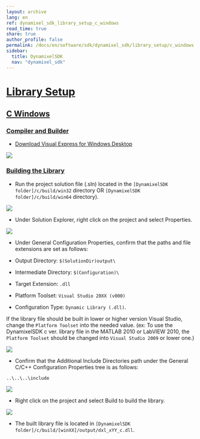 ```yaml
---
layout: archive
lang: en
ref: dynamixel_sdk_library_setup_c_windows
read_time: true
share: true
author_profile: false
permalink: /docs/en/software/sdk/dynamixel_sdk/library_setup/c_windows
sidebar:
  title: DynamixelSDK
  nav: "dynamixel_sdk"
---
```


<div style="counter-reset: h1 2"></div>

# [Library Setup](#library-setup)

## [C Windows](#c-windows)

### [Compiler and Builder](#compiler-and-builder)

* [Download Visual Express for Windows Desktop](https://www.visualstudio.com/en-us/products/visual-studio-express-vs.aspx)

![](https://github.com/ROBOTIS-GIT/ROBOTIS-Documents/tree/master/wiki-images/DynamixelSDK/3.SourcePreparation/Compiler%20and%20Builder/Windows/new/vs.png)

### [Building the Library](#building-the-library)

* Run the project solution file (.sln) located in the `[DynamixelSDK folder]/c/build/win32` directory OR `[DynamixelSDK folder]/c/build/win64` directory).

![](https://github.com/ROBOTIS-GIT/ROBOTIS-Documents/tree/master/wiki-images/DynamixelSDK/3.SourcePreparation/Compiler%20and%20Builder/Windows/new/1.png)

* Under Solution Explorer, right click on the project and select Properties.

![](https://github.com/ROBOTIS-GIT/ROBOTIS-Documents/tree/master/wiki-images/DynamixelSDK/3.SourcePreparation/Compiler%20and%20Builder/Windows/new/2.png)

* Under General Configuration Properties, confirm that the paths and file extensions are set as follows:

 * Output Directory: `$(SolutionDir)output\`
 * Intermediate Directory: `$(Configuration)\`
 * Target Extension: `.dll`
 * Platform Toolset: `Visual Studio 20XX (v000)`
 * Configuration Type: `Dynamic Library (.dll)`.


 If the library file should be built in lower or higher version Visual Studio, change the `Platform Toolset` into the needed value. (ex: To use the DynamixelSDK c ver. library file in the MATLAB 2010 or LabVIEW 2010, the `Platform Toolset` should be changed into `Visual Studio 2009` or lower one.)

![](https://github.com/ROBOTIS-GIT/ROBOTIS-Documents/tree/master/wiki-images/DynamixelSDK/3.SourcePreparation/Compiler%20and%20Builder/Windows/new/3.png)

* Confirm that the Additional Include Directories path under the General C/C++ Configuration Properties tree is as follows:  

 `..\..\..\include`

![](https://github.com/ROBOTIS-GIT/ROBOTIS-Documents/tree/master/wiki-images/DynamixelSDK/3.SourcePreparation/Compiler%20and%20Builder/Windows/new/4.png)

* Right click on the project and select Build to build the library.

![](https://github.com/ROBOTIS-GIT/ROBOTIS-Documents/tree/master/wiki-images/DynamixelSDK/3.SourcePreparation/Compiler%20and%20Builder/Windows/new/5.png)

* The built library file is located in `[DynamixelSDK folder]/c/build/[winXX]/output/dxl_xYY_c.dll`.
